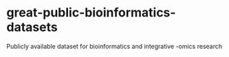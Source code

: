 # great-public-bioinformatics-datasets
Publicly available dataset for bioinformatics and integrative -omics research
